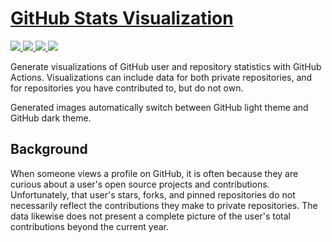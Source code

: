 # [GitHub Stats Visualization](https://github.com/Mlemix/Mlemix)

<!--
https://github.community/t/support-theme-context-for-images-in-light-vs-dark-mode/147981/84
-->
<a href="https://github.com/Mlemix/Mlemix">
<img src="https://github.com/Mlemix/Mlemix/blob/master/generated/overview.svg#gh-dark-mode-only" />
<img src="https://github.com/Mlemix/Mlemix/blob/master/generated/languages.svg#gh-dark-mode-only" />
<img src="https://github.com/Mlemix/Mlemix/blob/master/generated/overview.svg#gh-light-mode-only" />
<img src="https://github.com/Mlemix/Mlemix/blob/master/generated/languages.svg#gh-light-mode-only" />
</a>

Generate visualizations of GitHub user and repository statistics with GitHub
Actions. Visualizations can include data for both private repositories, and for
repositories you have contributed to, but do not own.

Generated images automatically switch between GitHub light theme and GitHub
dark theme.

## Background

When someone views a profile on GitHub, it is often because they are curious
about a user's open source projects and contributions. Unfortunately, that
user's stars, forks, and pinned repositories do not necessarily reflect the
contributions they make to private repositories. The data likewise does not
present a complete picture of the user's total contributions beyond the current
year.
